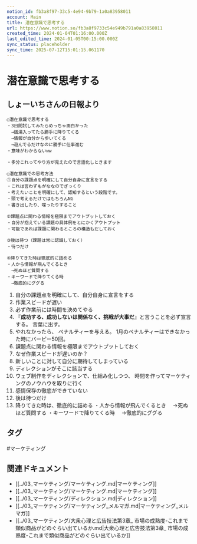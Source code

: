```yaml
---
notion_id: fb3a8f97-33c5-4e94-9b79-1a0a83958011
account: Main
title: 潜在意識で思考する
url: https://www.notion.so/fb3a8f9733c54e949b791a0a83958011
created_time: 2024-01-04T01:16:00.000Z
last_edited_time: 2024-01-05T00:15:00.000Z
sync_status: placeholder
sync_time: 2025-07-12T15:01:15.061170
---
```

# 潜在意識で思考する

## しょーいちさんの日報より
  ```plain text
○潜在意識で思考する
・3日間試してみたらめっちゃ面白かった
　→銭湯入ってたら勝手に降りてくる
　→情報が自分から歩いてくる
　→遊んでるだけなのに勝手に仕事進む
・意味がわからないww

・多分これってやり方が見えたので言語化しときます

○潜在意識での思考方法
①自分の課題点を明確にして自分自身に宣言をする
・これは言わずもがななのでざっくり
・考えたいことを明確にして、認知するという段階です。
・頭で考えるだけではもちろんNG
・書き出したり、喋ったりすること

②課題点に関わる情報を極限までアウトプットしておく
・自分が抱えている課題の具体例をとにかくアウトプット
・可能であれば課題に関わるところの構造もだしておく

③後は待つ（課題は常に認識しておく）
・待つだけ

④降りてきた時は徹底的に詰める
・人から情報が飛んでくるとき
　→死ぬほど質問する
・キーワードで降りてくる時
　→徹底的にググる
  ```
  
1. 自分の課題点を明確にして、自分自身に宣言をする
  1. 作業スピードが遅い
  1. 必ず作業前には時間を決めてやる
  1. 『**成功する、成功しないは関係なく、挑戦が大事だ**』と言うことを必ず宣言する。 言葉に出す。
  1. やれなかったら、 ペナルティーを与える。 
1月のペナルティーはできなかった時にバーピー50回。
1. 課題点に関わる情報を極限までアウトプットしておく
  1. なぜ作業スピードが遅いのか？
  1. 新しいことに対して自分に期待してしまっている
  1. ディレクションがそこに該当する
  1. ウェブ制作をディレクションで、仕組み化しつつ、 時間を作ってマーケティングのノウハウを取りに行く
  1. 感情保存の徹底ができていない
1. 後は待つだけ
1. 降りてきた時は、徹底的に詰める
  ・人から情報が飛んでくるとき
　→死ぬほど質問する
  ・キーワードで降りてくる時
　→徹底的にググる
  

## タグ

#マーケティング 

## 関連ドキュメント

- [[../03_マーケティング/マーケティング.md|マーケティング]]
- [[../03_マーケティング/マーケティング.md|マーケティング]]
- [[../03_マーケティング/ディレクション.md|ディレクション]]
- [[../03_マーケティング/マーケティング_メルマガ.md|マーケティング_メルマガ]]
- [[../03_マーケティング/大衆心理と広告技法第3章_ 市場の成熟度-これまで類似商品がどのぐらい出ているか.md|大衆心理と広告技法第3章_ 市場の成熟度-これまで類似商品がどのぐらい出ているか]]
